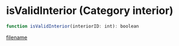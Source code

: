# isValidInterior (Category interior)

```js
function isValidInterior(interiorID: int): boolean
```

[filename](isValidInterior_m.md ':include')
